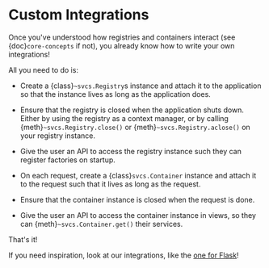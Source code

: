 # Custom Integrations

Once you've understood how registries and containers interact (see {doc}`core-concepts` if not), you already know how to write your own integrations!

All you need to do is:

- Create a {class}`~svcs.Registry`s instance and attach it to the application so that the instance lives as long as the application does.

- Ensure that the registry is closed when the application shuts down.
  Either by using the registry as a context manager, or by calling {meth}`~svcs.Registry.close()` or {meth}`~svcs.Registry.aclose()` on your registry instance.

- Give the user an API to access the registry instance such they can register factories on startup.

- On each request, create a {class}`svcs.Container` instance and attach it to the request such that it lives as long as the request.

- Ensure that the container instance is closed when the request is done.

- Give the user an API to access the container instance in views, so they can {meth}`~svcs.Container.get()` their services.

That's it!

If you need inspiration, look at our integrations, like the [one for Flask](https://github.com/hynek/svcs/blob/main/src/svcs/flask.py)!
